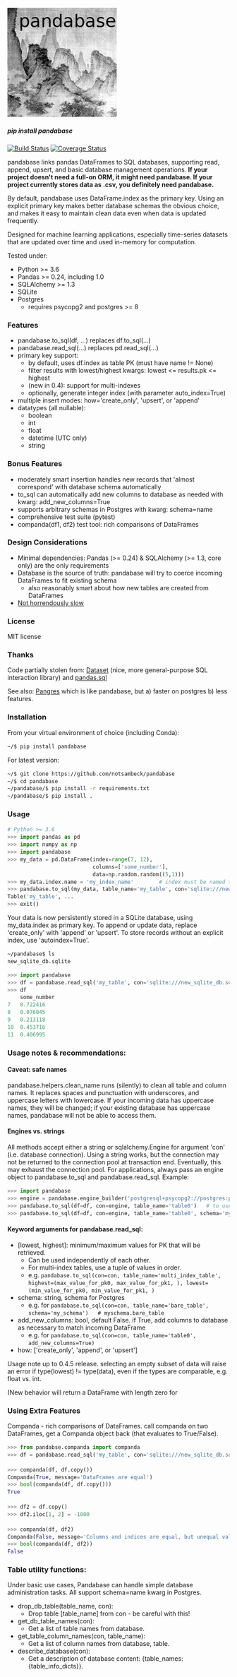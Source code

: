 ![pandabase_logo](https://github.com/notsambeck/notsambeck.github.io/blob/master/media/pandabase_logo.jpg?raw=true)

##### pip install pandabase
[![Build Status](https://travis-ci.org/notsambeck/pandabase.svg?branch=master)](https://travis-ci.org/notsambeck/pandabase)
[![Coverage Status](https://coveralls.io/repos/github/notsambeck/pandabase/badge.svg?branch=master)](https://coveralls.io/github/notsambeck/pandabase?branch=master)

pandabase links pandas DataFrames to SQL databases, supporting read, append, upsert, and basic database management operations. 
**If your project doesn't need a full-on ORM, it might need pandabase.
If your project currently stores data as .csv, you definitely need pandabase.**

By default, pandabase uses DataFrame.index as the primary key. 
Using an explicit primary key makes better database schemas the obvious choice, 
and makes it easy to maintain clean data even when data is updated frequently. 

Designed for machine learning applications, especially time-series datasets 
that are updated over time and used in-memory for computation. 


Tested under:
* Python >= 3.6
* Pandas >= 0.24, including 1.0
* SQLAlchemy >= 1.3 
* SQLite
* Postgres
    * requires psycopg2 and postgres >= 8

### Features
* pandabase.to_sql(df, ...) replaces df.to_sql(...)
* pandabase.read_sql(...)   replaces pd.read_sql(...)
* primary key support:
    * by default, uses df.index as table PK (must have name != None)
    * filter results with lowest/highest kwargs: lowest <= results.pk <= highest 
    * (new in 0.4): support for multi-indexes
    * optionally, generate integer index (with parameter auto_index=True)
* multiple insert modes: how='create_only', 'upsert', or 'append'
* datatypes (all nullable): 
    * boolean
    * int
    * float
    * datetime (UTC only)
    * string

### Bonus Features
* moderately smart insertion handles new records that 'almost correspond' with database schema automatically
* to_sql can automatically add new columns to database as needed with kwarg: add_new_columns=True
* supports arbitrary schemas in Postgres with kwarg: schema=name
* comprehensive test suite (pytest)
* companda(df1, df2) test tool: rich comparisons of DataFrames

### Design Considerations
* Minimal dependencies: Pandas (>= 0.24) & SQLAlchemy (>= 1.3, core only) are the only requirements
* Database is the source of truth: pandabase will try to coerce incoming DataFrames to fit existing schema
  * also reasonably smart about how new tables are created from DataFrames
* [Not horrendously slow](https://github.com/notsambeck/pandabase_profile)

### License
MIT license

### Thanks
Code partially stolen from:
[Dataset](https://github.com/pudo/dataset) (nice, more general-purpose SQL interaction library) and 
[pandas.sql](https://github.com/pandas-dev/pandas/blob/master/pandas/io/sql.py)

See also:
[Pangres](https://github.com/ThibTrip/pangres) which is like pandabase, but a) faster on postgres b) less features.

### Installation
From your virtual environment of choice (including Conda):

```bash
~/$ pip install pandabase
```

For latest version:

```bash
~/$ git clone https://github.com/notsambeck/pandabase
~/$ cd pandabase
~/pandabase/$ pip install -r requirements.txt
~/pandabase/$ pip install .
```

### Usage
```python
# Python >= 3.6
>>> import pandas as pd
>>> import numpy as np
>>> import pandabase
>>> my_data = pd.DataFrame(index=range(7, 12), 
                           columns=['some_number'],
                           data=np.random.random((5,1)))
>>> my_data.index.name = 'my_index_name'        # index must be named to use as PK
>>> pandabase.to_sql(my_data, table_name='my_table', con='sqlite:///new_sqlite_db.sqlite', how='create_only')
Table('my_table', ...
>>> exit()
```

Your data is now persistently stored in a SQLite database, using my_data.index as primary key. To append or update data, replace 'create_only' with 'append' or 'upsert'. To store records without an explicit index, use 'autoindex=True'.

```bash
~/pandabase$ ls
new_sqlite_db.sqlite
```

```python
>>> import pandabase
>>> df = pandabase.read_sql('my_table', con='sqlite:///new_sqlite_db.sqlite'))
>>> df
    some_number 
7   0.722416 
8   0.076045 
9   0.213118 
10  0.453716 
11  0.406995
```

### Usage notes & recommendations:

#### Caveat: safe names
pandabase.helpers.clean_name runs (silently) to clean all table and column names. 
It replaces spaces and punctuation with underscores, and uppercase letters with lowercase.
If your incoming data has uppercase names, they will be changed; 
if your existing database has uppercase names, pandabase will not be able to access them.

#### Engines vs. strings
All methods accept either a string or sqlalchemy.Engine for argument 'con' (i.e. database connection).
Using a string works, but the connection may not be returned to the connection pool at transaction end.
Eventually, this may exhaust the connection pool.
For applications, always pass an engine object to pandabase.to_sql and pandabase.read_sql. Example:

```python
>>> import pandabase
>>> engine = pandabase.engine_builder('postgresql+psycopg2://postgres:postgres@localhost:5432/testdb')
>>> pandabase.to_sql(df=df, con=engine, table_name='table0')   # to use default schema=None => 'public'
>>> pandabase.to_sql(df=df, con=engine, table_name='table0', schema='my_schema')   #  access my_schema.table
```


#### Keyword arguments for pandabase.read_sql:

* [lowest, highest]: minimum/maximum values for PK that will be retrieved.
    * Can be used independently of each other.
    * For multi-index tables, use a tuple of values in order.
    * e.g. `pandabase.to_sql(con=con, table_name='multi_index_table', highest=(max_value_for_pk0, max_value_for_pk1, ), lowest=(min_value_for_pk0, min_value_for_pk1, )`
* schema: string, schema for Postgres
    * e.g. for `pandabase.to_sql(con=con, table_name='bare_table', schema='my_schema')   # myschema.bare_table`
* add_new_columns: bool, default False. if True, add columns to database as necessary to match incoming DataFrame
    * e.g. for `pandabase.to_sql(con=con, table_name='table0', add_new_columns=True)`
* how: ['create_only', 'append', or 'upsert']


Usage note up to 0.4.5 release.
selecting an empty subset of data will raise an error if type(lowest) != type(data), 
even if the types are comparable, e.g. float vs. int.

(New behavior will return a DataFrame with length zero for  

### Using Extra Features
Companda - rich comparisons of DataFrames. call companda on two DataFrames, get a Companda object back (that evaluates to True/False).

```python
>>> from pandabse.companda import companda
>>> df = pandabase.read_sql('my_table', con='sqlite:///new_sqlite_db.sqlite'))

>>> companda(df, df.copy())
Companda(True, message='DataFrames are equal')
>>> bool(companda(df, df.copy()))
True

>>> df2 = df.copy()
>>> df2.iloc[1, 2] = -1000

>>> companda(df, df2)
Companda(False, message='Columns and indices are equal, but unequal values in columns [col_a]...')
>>> bool(companda(df, df2))
False
```

### Table utility functions:

Under basic use cases, Pandabase can handle simple database administration tasks. All support schema=name kwarg in Postgres.

* drop_db_table(table_name, con):
    * Drop table [table_name] from con - be careful with this!
* get_db_table_names(con):
    * Get a list of table names from database.
* get_table_column_names(con, table_name):
    * Get a list of column names from database, table.
* describe_database(con):
    * Get a description of database content: {table_names: {table_info_dicts}}.
